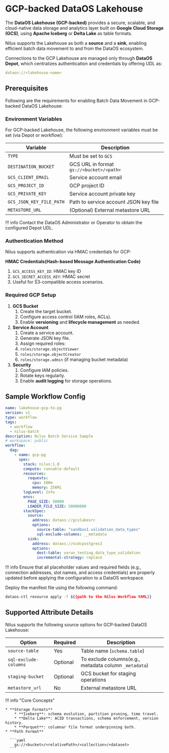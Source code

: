 # GCP-backed DataOS Lakehouse

The **DataOS Lakehouse (GCP-backed)** provides a secure, scalable, and cloud-native data storage and analytics layer built on **Google Cloud Storage (GCS)**, using **Apache Iceberg** or **Delta Lake** as table formats.

Nilus supports the Lakehouse as both a **source** and a **sink**, enabling efficient batch data movement to and from the DataOS ecosystem.

Connections to the GCP Lakehouse are managed only through **DataOS Depot**, which centralizes authentication and credentials by offering UDL as:

```yaml
dataos://<lakehouse-name>
```

## Prerequisites

Following are the requirements for enabling Batch Data Movement in GCP-backed DataOS Lakehouse:

### **Environment Variables**

For GCP-backed Lakehouse, the following environment variables must be set (via Depot or workflow):

| Variable                 | Description                              |
| ------------------------ | ---------------------------------------- |
| `TYPE`                   | Must be set to `GCS`                     |
| `DESTINATION_BUCKET`     | GCS URL in format `gs://<bucket>/<path>` |
| `GCS_CLIENT_EMAIL`       | Service account email                    |
| `GCS_PROJECT_ID`         | GCP project ID                           |
| `GCS_PRIVATE_KEY`        | Service account private key              |
| `GCS_JSON_KEY_FILE_PATH` | Path to service account JSON key file    |
| `METASTORE_URL`          | (Optional) External metastore URL        |

!!! info
    Contact the DataOS Administrator or Operator to obtain the configured Depot UDL.


### **Authentication Method**

Nilus supports authentication via HMAC credentials for GCP:

**HMAC Credentials(Hash-based Message Authentication Code)**

1. `GCS_ACCESS_KEY_ID`: HMAC key ID
2. `GCS_SECRET_ACCESS_KEY`: HMAC secret
3. Useful for S3-compatible access scenarios.

### **Required GCP Setup**

1. **GCS Bucket**
     1. Create the target bucket.
     2. Configure access control (IAM roles, ACLs).
     3. Enable **versioning** and **lifecycle management** as needed.
2. **Service Account**
     1. Create a service account.
     2. Generate JSON key file.
     3. Assign required roles:
      1. `roles/storage.objectViewer`
      2. `roles/storage.objectCreator`
      3. `roles/storage.admin` (if managing bucket metadata)
3. **Security**
     1. Configure IAM policies.
     2. Rotate keys regularly.
     3. Enable **audit logging** for storage operations.

## Sample Workflow Config

```yaml
name: lakehouse-gcp-to-pg
version: v1
type: workflow
tags:
  - workflow
  - nilus-batch
description: Nilus Batch Service Sample
# workspace: public
workflow:
  dag:
    - name: gcp-pg
      spec:
        stack: nilus:1.0
        compute: runnable-default
        resources:
          requests:
            cpu: 100m
            memory: 256Mi
        logLevel: Info
        envs:
          PAGE_SIZE: 50000
          LOADER_FILE_SIZE: 50000000
        stackSpec:
          source:
            address: dataos://gcslakesrc
            options:
              source-table: "sandbox1.validation_data_types"
              sql-exclude-columns: __metadata 
          sink:
            address: dataos://ncdcpostgres3
            options:
              dest-table: varun_testing.data_type_validation
              incremental-strategy: replace
```

!!! info
    Ensure that all placeholder values and required fields (e.g., connection addresses, slot names, and access credentials) are properly updated before applying the configuration to a DataOS workspace.


Deploy the manifest file using the following command:

```bash
dataos-ctl resource apply -f ${{path to the Nilus Workflow YAML}}
```


## Supported Attribute Details

Nilus supports the following source options for GCP-backed DataOS Lakehouse:

| Option           | Required | Description                       |
| ---------------- | -------- | --------------------------------- |
| `source-table`   | Yes      | Table name (`schema.table`)       |
| `sql-exclude-columns`   | Optional      | To exclude columns(e.g., metadata column `_metadata`)       |
| `staging-bucket` | Optional | GCS bucket for staging operations |
| `metastore_url`  | No       | External metastore URL            |

!!! info "Core Concepts"
    

    * **Storage Formats**
        * **Iceberg**: schema evolution, partition pruning, time travel.
        * **Delta Lake**: ACID transactions, schema enforcement, version history.
        * **Parquet**: columnar file format underpinning both.
    * **Path Format**
      
      ```yaml
        gs://<bucket>/<relativePath>/<collection>/<dataset>
      ```




